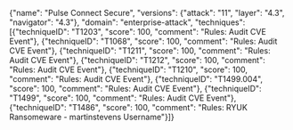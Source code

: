 {"name": "Pulse Connect Secure", "versions": {"attack": "11", "layer": "4.3", "navigator": "4.3"}, "domain": "enterprise-attack", "techniques": [{"techniqueID": "T1203", "score": 100, "comment": "Rules: Audit CVE Event"}, {"techniqueID": "T1068", "score": 100, "comment": "Rules: Audit CVE Event"}, {"techniqueID": "T1211", "score": 100, "comment": "Rules: Audit CVE Event"}, {"techniqueID": "T1212", "score": 100, "comment": "Rules: Audit CVE Event"}, {"techniqueID": "T1210", "score": 100, "comment": "Rules: Audit CVE Event"}, {"techniqueID": "T1499.004", "score": 100, "comment": "Rules: Audit CVE Event"}, {"techniqueID": "T1499", "score": 100, "comment": "Rules: Audit CVE Event"}, {"techniqueID": "T1486", "score": 100, "comment": "Rules: RYUK Ransomeware - martinstevens Username"}]}